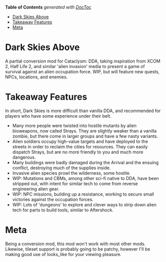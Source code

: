 <!-- START doctoc generated TOC please keep comment here to allow auto update -->
<!-- DON'T EDIT THIS SECTION, INSTEAD RE-RUN doctoc TO UPDATE -->
**Table of Contents**  *generated with [DocToc](https://github.com/thlorenz/doctoc)*

- [Dark Skies Above](#dark-skies-above)
- [Takeaway Features](#takeaway-features)
- [Meta](#meta)

<!-- END doctoc generated TOC please keep comment here to allow auto update -->

# Dark Skies Above
A partial conversion mod for Cataclysm: DDA, taking inspiration from XCOM 2, Half Life 2, and similar 'alien invasion' media to present a game of survival against an alien occupation force. WIP, but will feature new quests, NPCs, locations, and enemies.

# Takeaway Features
In short, Dark Skies is more difficult than vanilla DDA, and recommended for players who have some experience under their belt. 

 - Many more people were twisted into hostile mutants by alien bioweapons, now called Strays. They are slightly weaker than a vanilla zombie, but there come in larger groups and have a few nasty variants.
 - Alien soldiers occupy high-value targets and have deployed to the streets in order to reclaim the cities for resources. They can easily dispatch Strays, but are no more friendly to you and much more dangerous.
 - Many buildings were badly damaged during the Arrival and the ensuing conflict, destroying much of the supplies inside. 
 - Invasive alien species prowl the wilderness, some hostile.
 - WIP: Mutations and CBMs, among other sci-fi native to DDA, have been stripped out, with intent for similar tech to come from reverse engineering alien gear.
 - WIP: NPC missions, building up a resistance, working to secure small victories against the occupation forces.
 - WIP: Lots of 'dungeons' to explore and clever ways to strip down alien tech for parts to build tools, similar to Aftershock.

# Meta
Being a conversion mod, this mod won't work with most other mods. Likewise, tileset support is probably going to be patchy, however I'll be making good use of looks_like for your viewing pleasure.
